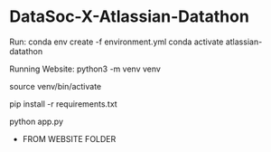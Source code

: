 # DataSoc-X-Atlassian-Datathon

Run:
conda env create -f environment.yml
conda activate atlassian-datathon


Running Website:
python3 -m venv venv

source venv/bin/activate

pip install -r requirements.txt

python app.py

* FROM WEBSITE FOLDER
